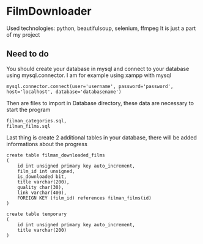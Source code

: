 # FilmDownloader

Used technologies: python, beautifulsoup, selenium, ffmpeg
It is just a part of my project

## Need to do

You should create your database in mysql and connect to your database using mysql.connector. I am for example using xampp with mysql

```
mysql.connector.connect(user='username', password='password', host='localhost', database='databasename')
```

Then are files to import in Database directory, these data are necessary to start the program

```
filman_categories.sql,
filman_films.sql
```

Last thing is create 2 additional tables in your database, there will be added informations about the progress

```
create table filman_downloaded_films
(
	id int unsigned primary key auto_increment,
	film_id int unsigned,
	is_downloaded bit,
	title varchar(200),
	quality char(30),
	link varchar(400),
	FOREIGN KEY (film_id) references filman_films(id)
)

create table temporary
(
	id int unsigned primary key auto_increment,
	title varchar(200)
)
```
